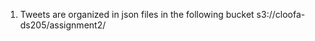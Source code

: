 
1. Tweets are organized in json files in the following bucket s3://cloofa-ds205/assignment2/



  
